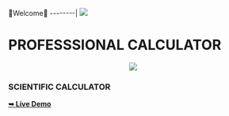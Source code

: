 🌺Welcome🌺
--------|
![](https://media.tenor.com/iVCiM9W7cvYAAAAd/welcome.gif)

# PROFESSSIONAL CALCULATOR
<p align="center"><img src="https://github.com/U7P4L-IN/professional-calculator/blob/main/IMG_20230310_194552.jpg">

### SCIENTIFIC CALCULATOR

<a href="https://u7p4l-in.github.io/professional-calculator/"><strong>➥ Live Demo</strong></a>


